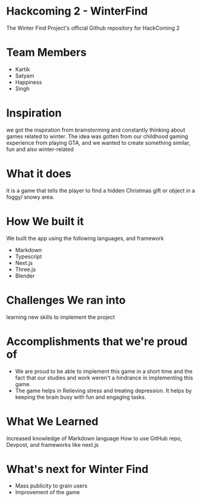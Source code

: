# Hackcoming 2 - WinterFind
The Winter Find Project's official Github repository for HackComing 2
# Team Members
- Kartik
- Satyam 
- Happiness 
- Singh
# Inspiration
we got the inspiration from brainstorming and constantly thinking about games related to winter. The idea was gotten from our childhood gaming experience from playing GTA, and we wanted to create something similar, fun and also winter-related 

# What it does
It is a game that tells the player to find a hidden Christmas gift or object in a foggy/ snowy area.

# How We built it
We built the app using the following languages, and framework
- Markdown
- Typescript
- Next.js
- Three.js
- Blender

# Challenges We ran into
learning new skills  to implement the project

# Accomplishments that we're proud of
- We are proud to be able to implement this game in a short time and the fact that our studies and work weren't a hindrance in implementing this game.
- The game helps in Relieving stress and treating depression. It helps by keeping the brain busy with fun and engaging tasks.

# What We Learned
Increased knowledge of Markdown language
How to use GitHub repo, Devpost, and frameworks like next.js

# What's next for Winter Find
- Mass publicity to grain users
- Improvement of the game
